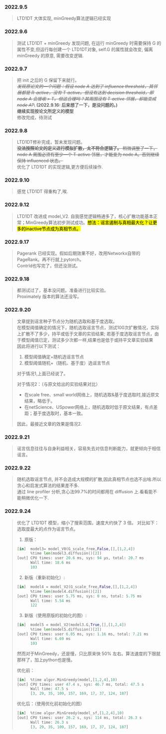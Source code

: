 ### 2022.9.5
> LTD1DT 大体实现, minGreedy算法逻辑已经实现

### 2022.9.6
> 测试 LTD1DT + minGreedy 发现问题, 在运行 minGreedy 时需要保持 G 的属性不变,但运行每创建一个 LTD1DT对象,
self.G 的属性就会改变, 偏离 minGreedy 的原意, 需要改变逻辑.

### 2022.9.7
> 把 init 之后的 G 保留下来就行。\
> ~~*发现原论文的一个问题：假设 node A 达到了 influence threshold，其邻居都是 R-active，没有 T-active。但没有达到 decision threshold，即 node A 会接收 > T。但这合理吗？其周围没有 T-active 邻居，却能变成 node A?*~~\ **(2022.9.16: 后来想了一下，是没问题的。)**\
> **继续实现按论文所定义的模型** \
修改完成，待测试

### 2022.9.8
> LTD1DT修补完成，暂未发现问题。\
> ~~**没法按照论文的定义进行模拟扩散，太不符合逻辑了。** 稍微调整了一下，node A 周围必须有至少一个 T-active 邻居，才能变为 node A。否则继续保持 influenced 状态。~~\
> 优化了 LTD1DT 的实现逻辑,更方便后续操作.

### 2022.9.10
> 感觉 LTD1DT 得重构了,唉.

### 2022.9.12
> LTD1DT 改进成 model_V2. 自我感觉逻辑畅通多了，核心扩散功能基本正常；MinGreedy算法初步测试成功。<mark>想法：谣言遏制与真相最大化？让更多的inactive节点成为真相节点。<mark>

### 2022.9.17
> Pagerank 已经实现。假如后期效果不好，改用Networkx自带的PageRank。再不行就上pytorch。\
> ContrId也写完了，但还没测试。

### 2022.9.18
> 都测试过了，基本没问题。准备进行比较实验。\
> Proximately 版本的算法还没写。

### 2022.9.20
> 文章提到谣言种子节点分为随机选取和基于度选取。\
> 在模型阈值确定的情况下，随机选取谣言节点，测试100次扩散情况，实际上扩散不了多少，持平或低于文章的实验结果;
若基于度选取谣言节点，由于模型阈值已定，测试多少次都一样,结果也是低于或持平文章实验结果\
> 因此将进行以下测试：
> 1. 模型阈值确定+随机选谣言节点
> 2. 模型阈值随机+（随机、基于度）选谣言节点
>
> 对于情况1,上面已经说了。
>
> 对于情况2：（与原文给出的实验结果对比）
> * 在scale free、small world网络上，随机选取&基于度选取时,接近原文结果，略低于。
> * 在netScience、USpower网络上，随机选取时低于原文结果，有点差距；基于度选取时，基本一致。
> 
> 因此，最接近文章的效果是情况2.

### 2022.9.21
> 谣言信息往往与自身利益相关，容易失去对信息判断能力，就更倾向于相信谣言。

### 2022.9.22
> 随机选取谣言节点, 并不会造成大规模的扩散,因此真相节点也选不出啥.所以贪心和启发式算法的结果差不多.\
> 通过 line profiler 分析,贪心法99.7%的时间都用在 diffusion 上.看看能不能稍微优化一下.

### 2022.9.24
> 优化了 LTD1DT 模型，缩小了搜索范围，速度大约快了 3 倍。
> 对比如下：选取度最大的点作为谣言节点。
> 1. 原版：
> ```python
> [in]  model3= model_V0(G_scale_free,False,[],[1,2,4])
>       %time len(model3.diffusion()[2])
> [out] CPU times: user 20.6 ms, sys: 94 µs, total: 20.7 ms
>       Wall time: 18.6 ms
>       103
> ```
> 2. 新版（重新初始化）:
> ```python
> [in]  model4 = model_V2(G_scale_free,False,[],[1,2,4])
>       %time len(model4.diffusion()[2])
> [out] CPU times: user 5.75 ms, sys: 0 ns, total: 5.75 ms
>       Wall time: 5.54 ms
>       122
> ```
> 3. 新版（使用原版的初始化的图）:
> ```python
> [in]  model5 = model_V2(model3.G,True,[],[1,2,4])
>       %time len(model5.diffusion()[2])
> [out] CPU times: user 6.05 ms, sys: 1.16 ms, total: 7.21 ms
>       Wall time: 6.69 ms
>       103
> ```
> 然而对于MinGreedy，还是慢，只比原来快 50% 左右。算法速度的下限就那样了，加上python也是慢。
>
> 优化前：
> ```python
> [in]  %time algor.MinGreedy(model,[1,2,4],10)
> [out] CPU times: user 47.4 s, sys: 46.7 ms, total: 47.5 s
>       Wall time: 47.5 s
>       [3, 29, 35, 109, 157, 169, 17, 37, 124, 187]
> ```
> 优化后：（使用优化前初始化的图）
> ```python
> [in]  %time algor.MinGreedy(model_sf,[1,2,4],10)
> [out] CPU times: user 26.2 s, sys: 114 ms, total: 26.3 s
>       Wall time: 26.3 s
>       [3, 29, 35, 109, 157, 169, 17, 37, 124, 187]
> ```